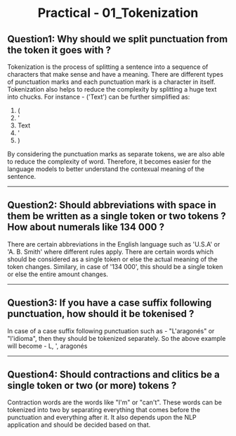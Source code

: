 <center><h1>Practical - 01_Tokenization </h1></center>

<h2>Question1: Why should we split punctuation from the token it goes with ?</h2>

<p> Tokenization is the process of splitting a sentence into a sequence of characters that make sense and have a meaning. There are different types of punctuation marks and each punctuation mark is a character in itself. Tokenization also helps to reduce the complexity by splitting a huge text into chucks. For instance - ('Text') can be further simplified as:
<ol>
<li>(</li>
<li>'</li>
<li>Text</li>
<li>'</li>
<li>)</li>

</ol> 
By considering the punctuation marks as separate tokens, we are also able to reduce the complexity of word.
Therefore, it becomes easier for the language models to better understand the contexual meaning of the sentence.
</p>
<hr>

<h2>Question2: Should abbreviations with space in them be written as a single token or two tokens ?
How about numerals like 134 000 ?</h2>

<p> 
There are certain abbreviations in the English language such as 'U.S.A' or 'A. B. Smith' where different rules apply. There are certain words which should be considered as a single token or else the actual meaning of the token changes. Similary, in case of '134 000', this should be a single token or else the entire amount changes.
</p>

<hr>

<h2>Question3: If you have a case suffix following punctuation, how should it be tokenised ?</h2>

<p> In case of a case suffix following punctuation such as - "L'aragonés" or "l'idioma", then they should be tokenized separately. So the above example will become - L, ', aragonés</p>

<hr>

<h2>Question4: Should contractions and clitics be a single token or two (or more) tokens ?</h2>

</p> Contraction words are the words like "I'm" or "can't". These words can be tokenized into two by separating everything that comes before the punctuation and everything after it. It also depends upon the NLP application and should be decided based on that. </p>
